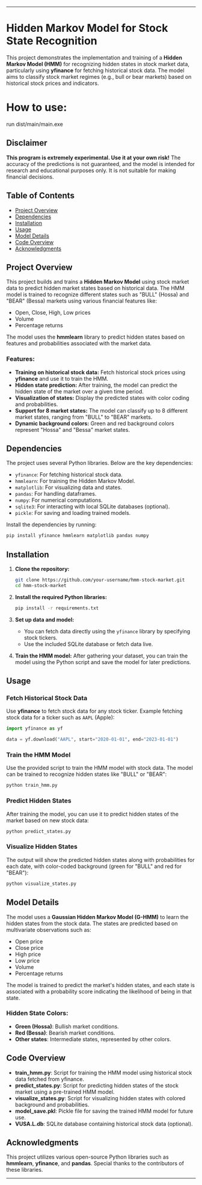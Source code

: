 
---

# Hidden Markov Model for Stock State Recognition

This project demonstrates the implementation and training of a **Hidden Markov Model (HMM)** for recognizing hidden states in stock market data, particularly using **yfinance** for fetching historical stock data. The model aims to classify stock market regimes (e.g., bull or bear markets) based on historical stock prices and indicators.

# How to use:
run dist/main/main.exe

## Disclaimer

**This program is extremely experimental. Use it at your own risk!** The accuracy of the predictions is not guaranteed, and the model is intended for research and educational purposes only. It is not suitable for making financial decisions.

## Table of Contents
- [Project Overview](#project-overview)
- [Dependencies](#dependencies)
- [Installation](#installation)
- [Usage](#usage)
- [Model Details](#model-details)
- [Code Overview](#code-overview)
- [Acknowledgments](#acknowledgments)

## Project Overview

This project builds and trains a **Hidden Markov Model** using stock market data to predict hidden market states based on historical data. The HMM model is trained to recognize different states such as "BULL" (Hossa) and "BEAR" (Bessa) markets using various financial features like:
- Open, Close, High, Low prices
- Volume
- Percentage returns

The model uses the **hmmlearn** library to predict hidden states based on features and probabilities associated with the market data.

### Features:
- **Training on historical stock data:** Fetch historical stock prices using **yfinance** and use it to train the HMM.
- **Hidden state prediction:** After training, the model can predict the hidden state of the market over a given time period.
- **Visualization of states:** Display the predicted states with color coding and probabilities.
- **Support for 8 market states:** The model can classify up to 8 different market states, ranging from "BULL" to "BEAR" markets.
- **Dynamic background colors:** Green and red background colors represent "Hossa" and "Bessa" market states.

## Dependencies

The project uses several Python libraries. Below are the key dependencies:

- `yfinance`: For fetching historical stock data.
- `hmmlearn`: For training the Hidden Markov Model.
- `matplotlib`: For visualizing data and states.
- `pandas`: For handling dataframes.
- `numpy`: For numerical computations.
- `sqlite3`: For interacting with local SQLite databases (optional).
- `pickle`: For saving and loading trained models.

Install the dependencies by running:
```bash
pip install yfinance hmmlearn matplotlib pandas numpy
```

## Installation

1. **Clone the repository:**
   ```bash
   git clone https://github.com/your-username/hmm-stock-market.git
   cd hmm-stock-market
   ```

2. **Install the required Python libraries:**
   ```bash
   pip install -r requirements.txt
   ```

3. **Set up data and model:**
   - You can fetch data directly using the `yfinance` library by specifying stock tickers.
   - Use the included SQLite database or fetch data live.

4. **Train the HMM model:**
   After gathering your dataset, you can train the model using the Python script and save the model for later predictions.

## Usage

### Fetch Historical Stock Data

Use **yfinance** to fetch stock data for any stock ticker. Example fetching stock data for a ticker such as `AAPL` (Apple):
```python
import yfinance as yf

data = yf.download("AAPL", start="2020-01-01", end="2023-01-01")
```

### Train the HMM Model

Use the provided script to train the HMM model with stock data. The model can be trained to recognize hidden states like "BULL" or "BEAR":
```bash
python train_hmm.py
```

### Predict Hidden States

After training the model, you can use it to predict hidden states of the market based on new stock data:
```bash
python predict_states.py
```

### Visualize Hidden States

The output will show the predicted hidden states along with probabilities for each date, with color-coded background (green for "BULL" and red for "BEAR"):
```bash
python visualize_states.py
```

## Model Details

The model uses a **Gaussian Hidden Markov Model (G-HMM)** to learn the hidden states from the stock data. The states are predicted based on multivariate observations such as:
- Open price
- Close price
- High price
- Low price
- Volume
- Percentage returns

The model is trained to predict the market's hidden states, and each state is associated with a probability score indicating the likelihood of being in that state.

### Hidden State Colors:
- **Green (Hossa)**: Bullish market conditions.
- **Red (Bessa)**: Bearish market conditions.
- **Other states**: Intermediate states, represented by other colors.

## Code Overview

- **train_hmm.py**: Script for training the HMM model using historical stock data fetched from yfinance.
- **predict_states.py**: Script for predicting hidden states of the stock market using a pre-trained HMM model.
- **visualize_states.py**: Script for visualizing hidden states with colored background and probabilities.
- **model_save.pkl**: Pickle file for saving the trained HMM model for future use.
- **VUSA.L.db**: SQLite database containing historical stock data (optional).

## Acknowledgments

This project utilizes various open-source Python libraries such as **hmmlearn**, **yfinance**, and **pandas**. Special thanks to the contributors of these libraries.



---
